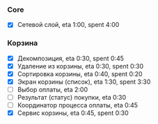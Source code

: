 ### Core
- [x] Сетевой слой, eta 1:00, spent 4:00

### Корзина
- [x] Декомпозиция, eta 0:30, spent 0:45
- [x] Удаление из корзины, eta 0:30, spent 0:30
- [x] Сортировка корзины, eta 0:40, spent 0:20
- [x] Экран корзины (список), eta 1:30, spent 3:30
- [ ] Выбор оплаты, eta 2:00
- [ ] Результат (статус) покупки, eta 0:30
- [ ] Координатор процесса оплаты, eta 0:45
- [x] Сервис корзины, eta 0:45, spent 0:30
